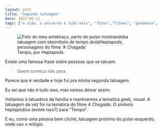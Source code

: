 ```yaml
---
layout: post
title: "Segunda tatuagem"
date: 2022-06-11
tags: ["a vida, o universo e tudo mais", "fotos","filmes", "pandemia", "tatuagem"]
---
```

<figure class="foto-post">
            <img src="{{ site.baseurl }}/assets/fotos/2022/06/20220611_105858.jpg" alt="Foto do meu antebraço, perto do pulso mostrandoba tatuagem com obsimbolo de tempo dosbHeptapods, personagens do filme 'A Chagada'" title="Tempo, A Chegada">
            <figcaption>Tempo, por Heptapods</figcaption>
</figure>
Existe uma famosa frase sobre pessoas que se tatuam.  
<blockquote class="citacao">Quem começa não para.</blockquote>
Parece que é verdade e hoje fui pra minha segunda tatuagem.  

Eu sei que não é tudo isso, mas vamos deixar assim.  

Voltamos à tatuadora da família e mantivemos a tematica geek, visual. A tatuagem da vez foi na temática do filme *A Chegada*. O símbolo heptapódico (existe isso?) para "Tempo".  

E eu, como uma pessoa bem clichê, tatuagem próximo do pulso esquerdo, onde uso o relógio.
